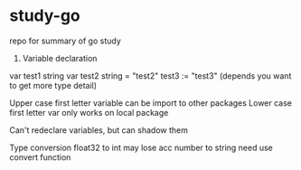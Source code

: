 # study-go
repo for summary of go study 
1. Variable declaration

var test1 string
var test2 string = "test2"
test3 := "test3"
(depends you want to get more type detail)

Upper case first letter variable can be import to other packages
Lower case first letter var only works on local package

Can't redeclare variables, but can shadow them

Type conversion
float32 to int may lose acc
number to string need use convert function

